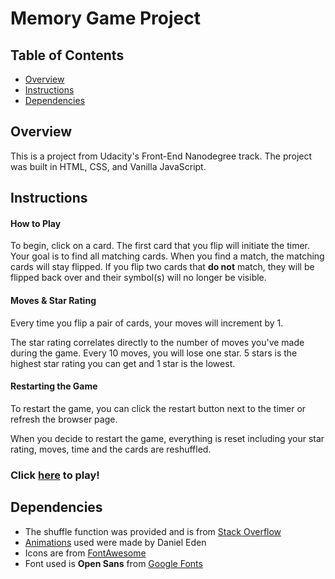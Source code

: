 # Memory Game Project

## Table of Contents

* [Overview](#overview)
* [Instructions](#instructions)
* [Dependencies](#dependencies)

## Overview

This is a project from Udacity's Front-End Nanodegree track. The project was built in HTML, CSS, and Vanilla JavaScript.


## Instructions
#### How to Play

To begin, click on a card. The first card that you flip will initiate the timer. Your goal is to find all matching cards. When you find a match, the matching cards will stay flipped. If you flip two cards that **do not** match, they will be flipped back over and their symbol(s) will no longer be visible.


#### Moves & Star Rating

Every time you flip a pair of cards, your moves will increment by 1. 

The star rating correlates directly to the number of moves you've made during the game. Every 10 moves, you will lose one star. 5 stars is the highest star rating you can get and 1 star is the lowest.


#### Restarting the Game

To restart the game, you can click the restart button next to the timer or refresh the browser page.

When you decide to restart the game, everything is reset including your star rating, moves, time and the cards are reshuffled.

### **Click [here](https://codepen.io/kirahcodes/full/ERZabp/) to play!**


## Dependencies

* The shuffle function was provided and is from [Stack Overflow](http://stackoverflow.com/a/2450976)
* [Animations](https://daneden.github.io/animate.css/) used were made by Daniel Eden
* Icons are from [FontAwesome](https://fontawesome.com/v4.7.0/icons/)
* Font used is **Open Sans** from [Google Fonts](https://fonts.google.com/specimen/Open+Sans)


